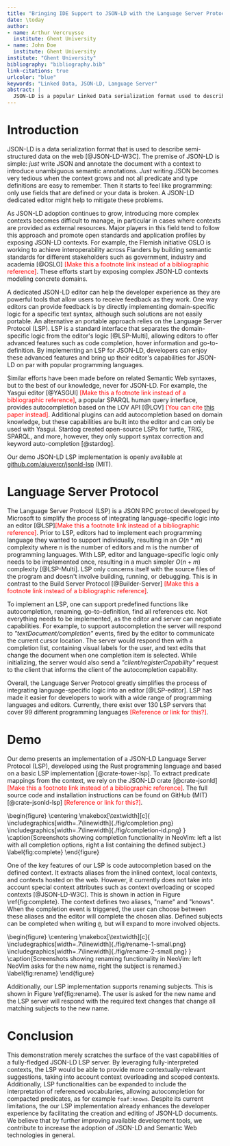 ```yaml
---
title: "Bringing IDE Support to JSON-LD with the Language Server Protocol"
date: \today
author:
- name: Arthur Vercruysse
  institute: Ghent University
- name: John Doe
  institute: Ghent University
institute: "Ghent University"
bibliography: "bibliography.bib"
link-citations: true
urlcolor: "blue"
keywords: "Linked Data, JSON-LD, Language Server"
abstract: |
  JSON-LD is a popular Linked Data serialization format used to describe and share structured data on the web. However, creating and editing JSON-LD documents can be a challenging task, especially when dealing with complex contexts including many properties. The existing JSON editing functionalities may not suffice for developers and a JSON-LD-aware editor could greatly enhance their experience. In this paper, we introduce a JSON-LD Language Server Protocol (LSP) that enables text editors compatible with the LSP protocol (e.g., Visual Studio Code and NeoVim), to suggest autocompleted items based on the defined JSON-LD context, and to rename identifiers inside the document accordingly. We believe that the implementation of our LSP will enhance developer ergonomics and promote the adoption of JSON-LD. Moreover, we see high potential for additional features that can be added to the JSON-LD LSP. For example, hovering, go-to-definition and code actions like flattening or structuring of JSON-LD documents, are possible features for future enhancements.
---
```


# Introduction

JSON-LD is a data serialization format that is used to describe semi-structured data on the web [@JSON-LD-W3C]. The premise of JSON-LD is simple: _just_ write JSON and annotate the document with a context to introduce unambiguous semantic annotations. _Just_ writing JSON becomes very tedious when the context grows and not all predicate and type definitions are easy to remember. Then it starts to feel like programming: only use fields that are defined or your data is broken. A JSON-LD dedicated editor might help to mitigate these problems.

As JSON-LD adoption continues to grow, introducing more complex contexts becomes difficult to manage, in particular in cases where contexts are provided as external resources. Major players in this field tend to follow this approach and promote open standards and application profiles by exposing JSON-LD contexts. For example, the Flemish initiative OSLO is working to achieve interoperability across Flanders by building semantic standards for different stakeholders such as government, industry and academia [@OSLO] <span style="color:red">[Make this a footnote link instead of a bibliographic reference]</span>. These efforts start by exposing complex JSON-LD contexts modeling concrete domains.

A dedicated JSON-LD editor can help the developer experience as they are powerful tools that allow users to receive feedback as they work. One way editors can provide feedback is by directly implementing domain-specific logic for a specific text syntax, although such solutions are not easily portable. An alternative an portable approach relies on the Language Server Protocol (LSP). LSP is a standard interface that separates the domain-specific logic from the editor's logic [@LSP-Multi], allowing editors to offer advanced features such as code completion, hover information and go-to-definition. By implementing an LSP for JSON-LD, developers can enjoy these advanced features and bring up their editor's capabilities for JSON-LD on par with popular programming languages.

<!-- What is the competition doing? JSON with JSON schema? Autocompletion with Yasgui? Turtle lsp (stardog) -->
Similar efforts have been made before on related Semantic Web syntaxes, but to the best of our knowledge, never for JSON-LD. For example, the Yasgui editor [@YASGUI] <span style="color:red">[Make this a footnote link instead of a bibliographic reference]</span>, a popular SPARQL human query interface, provides autocompletion based on the LOV API [@LOV] <span style="color:red">[You can cite [this](https://www.semantic-web-journal.net/content/linked-open-vocabularies-lov-gateway-reusable-semantic-vocabularies-web-1) paper instead]</span>. Additional plugins can add autocompletion based on domain knowledge, but these capabilities are built into the editor and can only be used with Yasgui. Stardog created open-source LSPs for turtle, TRIG, SPARQL, and more, however, they only support syntax correction and keyword auto-completion [@stardog].

Our demo JSON-LD LSP implementation is openly available at [github.com/ajuvercr/jsonld-lsp](https://github.com/ajuvercr/jsonld-lsp) (MIT).

# Language Server Protocol

The Language Server Protocol (LSP) is a JSON RPC protocol developed by Microsoft to simplify the process of integrating language-specific logic into an editor [@LSP]<span style="color:red">[Make this a footnote link instead of a bibliographic reference]</span>. Prior to LSP, editors had to implement each programming language they wanted to support individually, resulting in an $O(n*m)$ complexity where n is the number of editors and m is the number of programming languages. With LSP, editor and language-specific logic only needs to be implemented once, resulting in a much simpler $O(n+m)$ complexity [@LSP-Multi]. LSP only concerns itself with the source files of the program and doesn't involve building, running, or debugging. This is in contrast to the Build Server Protocol [@Builder-Server] <span style="color:red">[Make this a footnote link instead of a bibliographic reference]</span>.

To implement an LSP, one can support predefined functions like autocompletion, renaming, go-to-definition, find all references etc. Not everything needs to be implemented, as the editor and server can negotiate capabilities. For example, to support autocompletion the server will respond to _"textDocument/completion"_ events, fired by the editor to communicate the current cursor location. The server would respond then with a completion list, containing visual labels for the user, and text edits that change the document when one completion item is selected. While initializing, the server would also send a _"client/registerCapability"_ request to the client that informs the client of the autocompletion capability.

Overall, the Language Server Protocol greatly simplifies the process of integrating language-specific logic into an editor [@LSP-editor]. LSP has made it easier for developers to work with a wide range of programming languages and editors. Currently, there exist over 130 LSP servers that cover 99 different programming languages <span style="color:red">[Reference or link for this?]</span>.

# Demo

Our demo presents an implementation of a JSON-LD Language Server Protocol (LSP), developed using the Rust programming language and based on a basic LSP implementation [@crate-tower-lsp]. To extract predicate mappings from the context, we rely on the JSON-LD crate [@crate-jsonld] <span style="color:red">[Make this a footnote link instead of a bibliographic reference]</span>. The full source code and installation instructions can be found on GitHub (MIT) [@crate-jsonld-lsp] <span style="color:red">[Reference or link for this?]</span>.

\begin{figure}
\centering
\makebox[\textwidth][c]{
    \includegraphics[width=.7\linewidth]{./fig/completion.png}
    \includegraphics[width=.7\linewidth]{./fig/completion-id.png}
}
\caption{Screenshots showing completion functionality in NeoVim: left a list with all completion options, right a list containing the defined subject.}
\label{fig:complete}
\end{figure}

One of the key features of our LSP is code autocompletion based on the defined context. It extracts aliases from the inlined context, local contexts, and contexts hosted on the web. However, it currently does not take into account special context attributes such as context overloading or scoped contexts [@JSON-LD-W3C]. This is shown in action in Figure \ref{fig:complete}. The context defines two aliases, "name" and "knows". When the completion event is triggered, the user can choose between these aliases and the editor will complete the chosen alias. Defined subjects can be completed when writing `@`, but will expand to more involved objects.

\begin{figure}
\centering
\makebox[\textwidth][c]{
    \includegraphics[width=.7\linewidth]{./fig/rename-1-small.png}
    \includegraphics[width=.7\linewidth]{./fig/rename-2-small.png}
}
\caption{Screenshots showing renaming functionality in NeoVim: left NeoVim asks for the new name, right the subject is renamed.}
\label{fig:rename}
\end{figure}

Additionally, our LSP implementation supports renaming subjects. This is shown in Figure \ref{fig:rename}. The user is asked for the new name and the LSP server will respond with the required text changes that change all matching subjects to the new name.

<!--
This demo only shows a small part of the full potential of a JSON-LD LSP. If the LSP would interpret the context fully, it can give better suggestions based on context overloading and scoped contexts. The LSP can also be extended to interpret referred vocabularies to suggest compacted predicate notation, like `foaf:knows`. Yet, in its current form, the LSP can already help creating and editing JSON-LD documents, thus improving the developer experience.
-->

# Conclusion
 
This demonstration merely scratches the surface of the vast capabilities of a fully-fledged JSON-LD LSP server. By leveraging fully-interpreted contexts, the LSP would be able to provide more contextually-relevant suggestions, taking into account context overloading and scoped contexts. Additionally, LSP functionalities can be expanded to include the interpretation of referenced vocabularies, allowing autocompletion for compacted predicates, as for example `foaf:knows`. Despite its current limitations, the our LSP implementation already enhances the developer experience by facilitating the creation and editing of JSON-LD documents. We believe that by further improving available development tools, we contribute to increase the adoption of JSON-LD and Semantic Web technologies in general.
